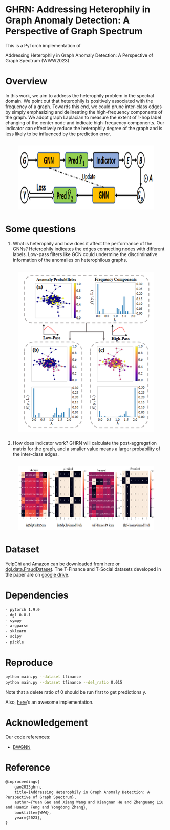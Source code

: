 # GHRN: Addressing Heterophily in Graph Anomaly Detection: A Perspective of Graph Spectrum

This is a PyTorch implementation of 

Addressing Heterophily in Graph Anomaly Detection: A Perspective of Graph Spectrum (WWW2023)

# Overview
In this work, we aim to address the heterophily problem in the spectral domain. We point out that heterophily is positively associated with the frequency of a graph. Towards this end, we could prune inter-class edges by simply emphasizing and delineating the high-frequency components of the graph. We adopt graph Laplacian to measure the extent of 1-hop label changing of the center node and indicate high-frequency components. Our indicator can effectively reduce the heterophily degree of the graph and is less likely to be influenced by the prediction error.

<h2 align="center">
<figure> <img src="figures/topology.png" height="200"></figure>
</h2>

# Some questions
1. What is heterophily and how does it affect the performance of the GNNs?
Heterophily indicates the edges connecting nodes with different labels. Low-pass filters like GCN could undermine the discriminative
information of the anomalies on heterophilous graphs.

<h2 align="center">
<figure> <img src="figures/heterophily.png" height="500"></figure>
</h2>

2. How does indicator work?
GHRN will calculate the post-aggregation matrix for the graph, and a smaller value means a larger probability of the inter-class edges.

<h2 align="center">
<figure> <img src="figures/heatmap.png" height="200"></figure>
</h2>

# Dataset
YelpChi and Amazon can be downloaded from [here](https://github.com/YingtongDou/CARE-GNN/tree/master/data) or [dgl.data.FraudDataset](https://docs.dgl.ai/api/python/dgl.data.html#fraud-dataset). The T-Finance and T-Social datasets developed in the paper are on [google drive](https://drive.google.com/drive/folders/1PpNwvZx_YRSCDiHaBUmRIS3x1rZR7fMr?usp=sharing).

# Dependencies
```sh
- pytorch 1.9.0
- dgl 0.8.1
- sympy
- argparse
- sklearn
- scipy
- pickle
```

# Reproduce
```sh
python main.py --dataset tfinance
python main.py --dataset tfinance --del_ratio 0.015
```
Note that a delete ratio of 0 should be run first to get predictions y.

Also, [here](https://github.com/squareRoot3/GADBench)'s an awesome implementation.

# Acknowledgement
Our code references:
- [BWGNN](https://github.com/squareRoot3/Rethinking-Anomaly-Detection)

# Reference 
```
@inproceedings{
    gao2023ghrn,
    title={Addressing Heterophily in Graph Anomaly Detection: A Perspective of Graph Spectrum},
    author={Yuan Gao and Xiang Wang and Xiangnan He and Zhenguang Liu and Huamin Feng and Yongdong Zhang},
    booktitle={WWW},
    year={2023},
}
```
